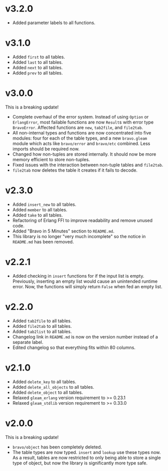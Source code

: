 # v3.2.0
- Added parameter labels to all functions.

# v3.1.0
- Added `first` to all tables.
- Added `last` to all tables.
- Added `next` to all tables.
- Added `prev` to all tables.

# v3.0.0
This is a breaking update!
- Complete overhaul of the error system. Instead of using `Option` or
  `ErlangError`, most failable functions are now `Result`s with error type
  `BravoError`. Affected functions are `new`, `tab2file`, and `file2tab`.
- All non-internal types and functions are now concentrated into five modules:
  four for each of the table types, and a new `bravo.gleam` module which acts
  like `bravo/error` and `bravo/etc` combined. Less imports should be required
  now.
- Changed how non-tuples are stored internally. It should now be more memory
  efficient to store non-tuples.
- Fixed issues with the interaction between non-tuple tables and `file2tab`.
- `file2tab` now deletes the table it creates if it fails to decode.

# v2.3.0
- Added `insert_new` to all tables.
- Added `member` to all tables.
- Added `take` to all tables.
- Refactoring of Erlang FFI to improve readability and remove unused code.
- Added "Bravo in 5 Minutes" section to `README.md`.
- This library is no longer "very much incomplete" so the notice in `README.md`
  has been removed.

# v2.2.1
- Added checking in `insert` functions for if the input list is empty.
  Previously, inserting an empty list would cause an unintended runtime error.
  Now, the functions will simply return `False` when fed an empty list.

# v2.2.0
- Added `tab2file` to all tables.
- Added `file2tab` to all tables.
- Added `tab2list` to all tables.
- Changelog link in `README.md` is now on the version number instead of a
  separate label.
- Edited changelog so that everything fits within 80 columns.

# v2.1.0
- Added `delete_key` to all tables.
- Added `delete_all_objects` to all tables.
- Added `delete_object` to all tables.
- Relaxed `gleam_erlang` version requirement to >= 0.23.1
- Relaxed `gleam_stdlib` version requirement to >= 0.33.0

# v2.0.0
This is a breaking update!
- `bravo/object` has been completely deleted.
- The table types are now typed. `insert` and `lookup` use these types now. As a
  result, tables are now restricted to only being able to store a single type of
  object, but now the library is significantly more type safe.

